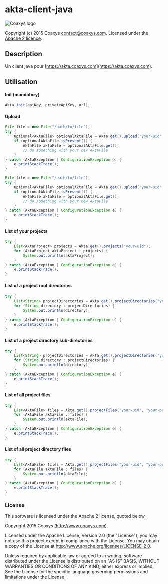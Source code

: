 akta-client-java
=======================================

![Coaxys logo](http://www.coaxys.com/public/images/coaxys-logo.svg)

Copyright (c) 2015 Coaxys <contact@coaxys.com>.
Licensed under the [Apache 2 licence](http://www.apache.org/licenses/LICENSE-2.0).

Description
-----------

Un client java pour [https://akta.coaxys.com](https://akta.coaxys.com). 

Utilisation
-----------
#### Init (mandatory)
```java
Akta.init(apiKey, privateApiKey, url);
```
#### Upload 
```java
File file = new File("/path/to/file");
try {
    Optional<AktaFile> optionalAktaFile = Akta.get().upload("your-uid", "your-projectname", file);
    if (optionalAktaFile.isPresent()) {
        AktaFile aktaFile = optionalAktaFile.get();
        // do something with your new AktaFile
    }
} catch (AktaException | ConfigurationException e) {
    e.printStackTrace();
}
```
```java
File file = new File("/path/to/file");
try {
    Optional<AktaFile> optionalAktaFile = Akta.get().upload("your-uid", "your-projectname", "valid/slugified-arbo", file);
    if (optionalAktaFile.isPresent()) {
        AktaFile aktaFile = optionalAktaFile.get();
        // do something with your new AktaFile
    }
} catch (AktaException | ConfigurationException e) {
    e.printStackTrace();
}
```
#### List of your projects 
```java
try {
    List<AktaProject> projects = Akta.get().projects("your-uid");
    for (AktaProject aktaProject : projects) {
        System.out.println(aktaProject);
    }
} catch (AktaException | ConfigurationException e) {
    e.printStackTrace();
}
```
#### List of a project root directories
```java
try {
    List<String> projectDirectories = Akta.get().projectDirectories("your-uid", "your-projectname");
    for (String directory : projectDirectories) {
        System.out.println(directory);
    }
} catch (AktaException | ConfigurationException e) {
    e.printStackTrace();
}
```
#### List of a project directory sub-directories
```java
try {
    List<String> projectDirectories = Akta.get().projectDirectories("your-uid", "your-projectname", "valid/slugified-arbo");
    for (String directory : projectDirectories) {
        System.out.println(directory);
    }
} catch (AktaException | ConfigurationException e) {
    e.printStackTrace();
}
```
#### List of all project files
```java
try {
    List<AktaFile> files = Akta.get().projectFiles("your-uid", "your-projectname");
    for (AktaFile aktaFile : files) {
        System.out.println(aktaFile);
    }
} catch (AktaException | ConfigurationException e) {
    e.printStackTrace();
}
```
#### List of all project directory files
```java
try {
    List<AktaFile> files = Akta.get().projectFiles("your-uid", "your-projectname", "valid/slugified-arbo");
    for (AktaFile aktaFile : files) {
        System.out.println(aktaFile);
    }
} catch (AktaException | ConfigurationException e) {
    e.printStackTrace();
}
```
### License
This software is licensed under the Apache 2 license, quoted below.

Copyright 2015 Coaxys (http://www.coaxys.com).

Licensed under the Apache License, Version 2.0 (the "License"); you may not use this project except in compliance with the License. You may obtain a copy of the License at http://www.apache.org/licenses/LICENSE-2.0.

Unless required by applicable law or agreed to in writing, software distributed under the License is distributed on an "AS IS" BASIS, WITHOUT WARRANTIES OR CONDITIONS OF ANY KIND, either express or implied. See the License for the specific language governing permissions and limitations under the License.